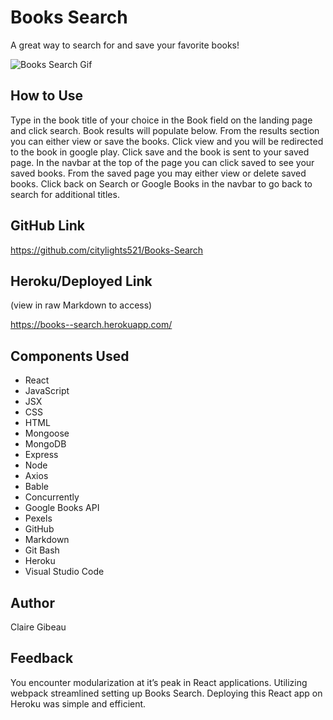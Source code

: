 # Books Search
A great way to search for and save your favorite books!

![Books Search Gif](https://github.com/citylights521/Books-Search/blob/master/BooksGif.gif?raw=true)

## How to Use
Type in the book title of your choice in the Book field on the landing page and click search. Book results will populate below. From the results section you can either view or save the books. Click view and you will be redirected to the book in google play. Click save and the book is sent to your saved page. In the navbar at the top of the page you can click saved to see your saved books. From the saved page you may either view or delete saved books. Click back on Search or Google Books in the navbar to go back to search for additional titles. 

## GitHub Link
https://github.com/citylights521/Books-Search

## Heroku/Deployed Link 
(view in raw Markdown to access)

https://books--search.herokuapp.com/

## Components Used
* React
* JavaScript
* JSX
* CSS
* HTML
* Mongoose
* MongoDB
* Express
* Node
* Axios
* Bable
* Concurrently 
* Google Books API
* Pexels 
* GitHub
* Markdown
* Git Bash
* Heroku
* Visual Studio Code

## Author
Claire Gibeau

## Feedback
You encounter modularization at it’s peak in React applications. Utilizing webpack streamlined setting up Books Search. Deploying this React app on Heroku was simple and efficient.
